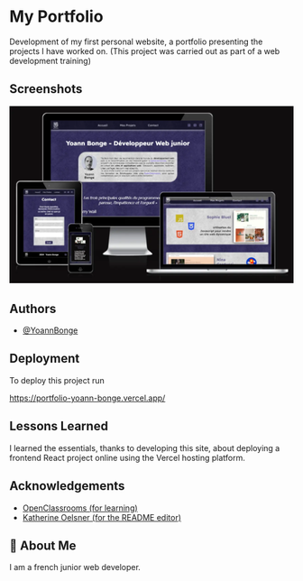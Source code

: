 # My Portfolio

Development of my first personal website, a portfolio presenting the projects I have worked on. (This project was carried out as part of a web development training)

## Screenshots

![Responsive-Illustration](https://github.com/yoannBonge/Portfolio/blob/main/public/responsive-illustration-portfolio.webp)

## Authors

- [@YoannBonge](https://www.github.com/yoannBonge)

## Deployment

To deploy this project run

https://portfolio-yoann-bonge.vercel.app/

## Lessons Learned

I learned the essentials, thanks to developing this site, about deploying a frontend React project online using the Vercel hosting platform.

## Acknowledgements

- [OpenClassrooms (for learning)](https://openclassrooms.com/fr/)
- [Katherine Oelsner (for the README editor)](https://github.com/octokatherine)

## 🚀 About Me

I am a french junior web developer.
